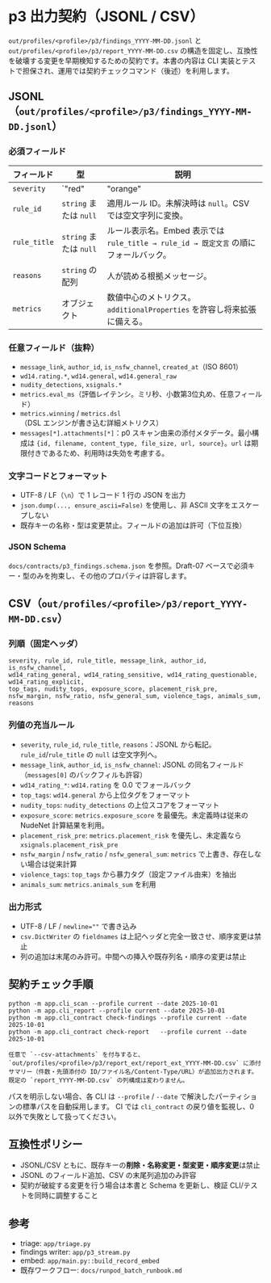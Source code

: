 # p3 出力契約（JSONL / CSV）

`out/profiles/<profile>/p3/findings_YYYY-MM-DD.jsonl` と `out/profiles/<profile>/p3/report_YYYY-MM-DD.csv` の構造を固定し、互換性を破壊する変更を早期検知するための契約です。本書の内容は CLI 実装とテストで担保され、運用では契約チェックコマンド（後述）を利用します。

## JSONL（`out/profiles/<profile>/p3/findings_YYYY-MM-DD.jsonl`）

### 必須フィールド

| フィールド | 型 | 説明 |
|-----------|----|------|
| `severity` | `"red" | "orange" | "yellow" | "green"` | 検知の深刻度。 |
| `rule_id` | `string` または `null` | 適用ルール ID。未解決時は `null`。CSV では空文字列に変換。 |
| `rule_title` | `string` または `null` | ルール表示名。Embed 表示では `rule_title → rule_id → 既定文言` の順にフォールバック。 |
| `reasons` | `string` の配列 | 人が読める根拠メッセージ。 |
| `metrics` | オブジェクト | 数値中心のメトリクス。`additionalProperties` を許容し将来拡張に備える。 |

### 任意フィールド（抜粋）

- `message_link`, `author_id`, `is_nsfw_channel`, `created_at`（ISO 8601）
- `wd14.rating.*`, `wd14.general`, `wd14.general_raw`
- `nudity_detections`, `xsignals.*`
- `metrics.eval_ms`（評価レイテンシ。ミリ秒、小数第3位丸め、任意フィールド）
- `metrics.winning` / `metrics.dsl`（DSL エンジンが書き込む詳細メトリクス）
- `messages[*].attachments[*]`：p0 スキャン由来の添付メタデータ。最小構成は `{id, filename, content_type, file_size, url, source}`。`url` は期限付きであるため、利用時は失効を考慮する。

### 文字コードとフォーマット

- UTF-8 / LF（`\n`）で 1 レコード 1 行の JSON を出力
- `json.dump(..., ensure_ascii=False)` を使用し、非 ASCII 文字をエスケープしない
- 既存キーの名称・型は変更禁止。フィールドの追加は許可（下位互換）

### JSON Schema

`docs/contracts/p3_findings.schema.json` を参照。Draft-07 ベースで必須キー・型のみを拘束し、その他のプロパティは許容します。

## CSV（`out/profiles/<profile>/p3/report_YYYY-MM-DD.csv`）

### 列順（固定ヘッダ）

```
severity, rule_id, rule_title, message_link, author_id, is_nsfw_channel,
wd14_rating_general, wd14_rating_sensitive, wd14_rating_questionable, wd14_rating_explicit,
top_tags, nudity_tops, exposure_score, placement_risk_pre,
nsfw_margin, nsfw_ratio, nsfw_general_sum, violence_tags, animals_sum, reasons
```

### 列値の充当ルール

- `severity`, `rule_id`, `rule_title`, `reasons`：JSONL から転記。`rule_id`/`rule_title` の `null` は空文字列へ。
- `message_link`, `author_id`, `is_nsfw_channel`: JSONL の同名フィールド（`messages[0]` のバックフィルも許容）
- `wd14_rating_*`: `wd14.rating` を 0.0 でフォールバック
- `top_tags`: `wd14.general` から上位タグをフォーマット
- `nudity_tops`: `nudity_detections` の上位スコアをフォーマット
- `exposure_score`: `metrics.exposure_score` を最優先。未定義時は従来の NudeNet 計算結果を利用。
- `placement_risk_pre`: `metrics.placement_risk` を優先し、未定義なら `xsignals.placement_risk_pre`
- `nsfw_margin` / `nsfw_ratio` / `nsfw_general_sum`: `metrics` で上書き、存在しない場合は従来計算
- `violence_tags`: `top_tags` から暴力タグ（設定ファイル由来）を抽出
- `animals_sum`: `metrics.animals_sum` を利用

### 出力形式

- UTF-8 / LF / `newline=""` で書き込み
- `csv.DictWriter` の `fieldnames` は上記ヘッダと完全一致させ、順序変更は禁止
- 列の追加は末尾のみ許可。中間への挿入や既存列名・順序の変更は禁止

## 契約チェック手順

```
python -m app.cli_scan --profile current --date 2025-10-01
python -m app.cli_report --profile current --date 2025-10-01
python -m app.cli_contract check-findings --profile current --date 2025-10-01
python -m app.cli_contract check-report   --profile current --date 2025-10-01

任意で `--csv-attachments` を付与すると、`out/profiles/<profile>/p3/report_ext/report_ext_YYYY-MM-DD.csv` に添付サマリー（件数・先頭添付の ID/ファイル名/Content-Type/URL）が追加出力されます。既定の `report_YYYY-MM-DD.csv` の列構成は変わりません。
```


パスを明示しない場合、各 CLI は `--profile` / `--date` で解決したパーティションの標準パスを自動採用します。
CI では `cli_contract` の戻り値を監視し、0 以外で失敗として扱ってください。

## 互換性ポリシー

- JSONL/CSV ともに、既存キーの**削除・名称変更・型変更・順序変更**は禁止
- JSONL のフィールド追加、CSV の末尾列追加のみ許容
- 契約が破綻する変更を行う場合は本書と Schema を更新し、検証 CLI/テストを同時に調整すること

## 参考

- triage: `app/triage.py`
- findings writer: `app/p3_stream.py`
- embed: `app/main.py::build_record_embed`
- 既存ワークフロー: `docs/runpod_batch_runbook.md`

